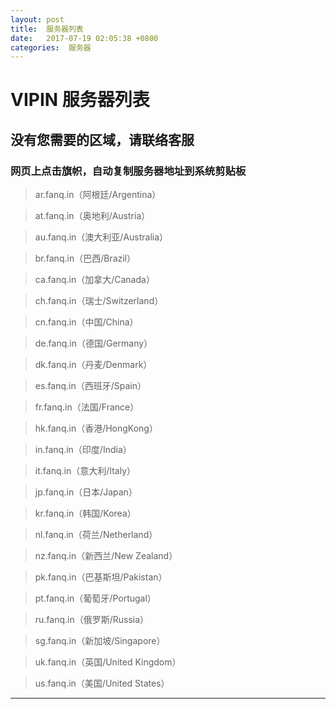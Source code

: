```yaml
---
layout: post
title:  服务器列表
date:   2017-07-19 02:05:38 +0800
categories:  服务器
---
```


VIPIN 服务器列表
====================
没有您需要的区域，请联络客服
---------------------

### 网页上点击旗帜，自动复制服务器地址到系统剪贴板

>ar.fanq.in（阿根廷/Argentina）

>at.fanq.in（奥地利/Austria）

>au.fanq.in（澳大利亚/Australia）

>br.fanq.in（巴西/Brazil）
 
>ca.fanq.in（加拿大/Canada）

>ch.fanq.in（瑞士/Switzerland）

>cn.fanq.in（中国/China）

>de.fanq.in（德国/Germany）

>dk.fanq.in（丹麦/Denmark）

>es.fanq.in（西班牙/Spain）

>fr.fanq.in（法国/France）

>hk.fanq.in（香港/HongKong）

>in.fanq.in（印度/India）

>it.fanq.in（意大利/Italy）

>jp.fanq.in（日本/Japan）

>kr.fanq.in（韩国/Korea）

>nl.fanq.in（荷兰/Netherland）

>nz.fanq.in（新西兰/New Zealand）

>pk.fanq.in（巴基斯坦/Pakistan）

>pt.fanq.in（葡萄牙/Portugal）

>ru.fanq.in（俄罗斯/Russia）

>sg.fanq.in（新加坡/Singapore）

>uk.fanq.in（英国/United Kingdom）

>us.fanq.in（美国/United States）

****
